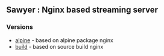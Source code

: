 ## Sawyer : Nginx based streaming server


### Versions
- [alpine](https://github.com/sikang99/sawyer/tree/main/alpine) - based on alpine package nginx
- [build](https://github.com/sikang99/sawyer/tree/main/build) - based on source build nginx

